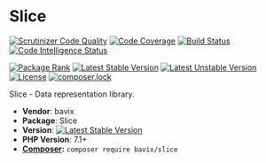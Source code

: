 # Slice

[![Scrutinizer Code Quality](https://scrutinizer-ci.com/g/bavix/slice/badges/quality-score.png?b=master)](https://scrutinizer-ci.com/g/bavix/slice/?branch=master)
[![Code Coverage](https://scrutinizer-ci.com/g/bavix/slice/badges/coverage.png?b=master)](https://scrutinizer-ci.com/g/bavix/slice/?branch=master)
[![Build Status](https://scrutinizer-ci.com/g/bavix/slice/badges/build.png?b=master)](https://scrutinizer-ci.com/g/bavix/slice/build-status/master)
[![Code Intelligence Status](https://scrutinizer-ci.com/g/bavix/slice/badges/code-intelligence.svg?b=master)](https://scrutinizer-ci.com/code-intelligence)

[![Package Rank](https://phppackages.org/p/bavix/slice/badge/rank.svg)](https://packagist.org/packages/bavix/slice)
[![Latest Stable Version](https://poser.pugx.org/bavix/slice/v/stable)](https://packagist.org/packages/bavix/slice)
[![Latest Unstable Version](https://poser.pugx.org/bavix/slice/v/unstable)](https://packagist.org/packages/bavix/slice)
[![License](https://poser.pugx.org/bavix/slice/license)](https://packagist.org/packages/bavix/slice)
[![composer.lock](https://poser.pugx.org/bavix/slice/composerlock)](https://packagist.org/packages/bavix/slice)

Slice - Data representation library.

* **Vendor**: bavix
* **Package**: Slice  
* **Version**: [![Latest Stable Version](https://poser.pugx.org/bavix/slice/v/stable)](https://packagist.org/packages/bavix/slice)
* **PHP Version**: 7.1+ 
* **[Composer](https://getcomposer.org/):** `composer require bavix/slice`

